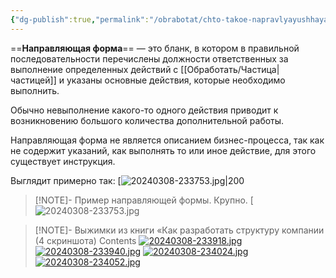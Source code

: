 ```yaml
---
{"dg-publish":true,"permalink":"/obrabotat/chto-takoe-napravlyayushhaya-forma/"}
---
```



==**Направляющая форма**== — это бланк, в котором в правильной последовательности перечислены должности ответственных за выполнение определенных действий с [[Обработать/Частица\|частицей]] и указаны основные действия, которые необходимо выполнить.

Обычно невыполнение какого-то одного действия приводит к возникновению большого количества дополнительной работы.

Направляющая форма не является описанием бизнес-процесса, так как не содержит указаний, как выполнять то или иное действие, для этого существует инструкция.

Выглядит примерно так:
[![20240308-233753.jpg|200](https://i.postimg.cc/JnnFXD1F/20240308-233753.jpg)
> [!NOTE]- Пример направляющей формы. Крупно.
> [![20240308-233753.jpg](https://i.postimg.cc/JnnFXD1F/20240308-233753.jpg)


> [!NOTE]- Выжимки из книги «Как разработать структуру компании (4 скриншота)
> Contents
> [![20240308-233918.jpg](https://i.postimg.cc/YqGwVVBP/20240308-233918.jpg)](https://postimg.cc/xc27N6CG)
> [![20240308-233940.jpg](https://i.postimg.cc/Th8NBtr8/20240308-233940.jpg)](https://postimg.cc/Pv4Mwz3K)
> [![20240308-234024.jpg](https://i.postimg.cc/TYFT3xcG/20240308-234024.jpg)](https://postimg.cc/zVCsx9MP)
> [![20240308-234052.jpg](https://i.postimg.cc/PxXjR5db/20240308-234052.jpg)](https://postimg.cc/DWMHWFJm)

